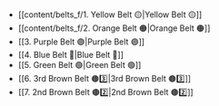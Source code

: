 - [[content/belts_f/1. Yellow Belt 🟡|Yellow Belt 🟡]]
- [[content/belts_f/2. Orange Belt 🟠|Orange Belt 🟠]]
- [[3. Purple Belt 🟣|Purple Belt 🟣]]
- [[4. Blue Belt 🔵|Blue Belt 🔵]]
- [[5. Green Belt 🟢|Green Belt 🟢]]
- [[6. 3rd Brown Belt 🟤3️⃣|3rd Brown Belt 🟤3️⃣]]
- [[7. 2nd Brown Belt 🟤2️⃣|2nd Brown Belt 🟤2️⃣]]
